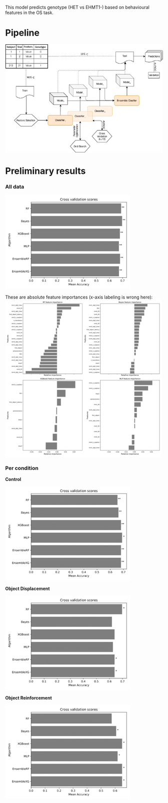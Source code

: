 This model predicts genotype (HET vs EHMT1-) based on behavioural features in the OS task.


# Pipeline
![Alt text](figs/ehmt1_classifier_pipeline.png)


# Preliminary results

### All data
<img src="figs/modelAccs-1.png" width="400">

These are absolute feature importances (x-axis labeling is wrong here):
<img src="figs/FeatureImportances-1.png" width="500">


### Per condition
**Control**

<img src="figs/modelAccscon-1.png" width="400">


**Object Displacement**

<img src="figs/modelAccsod-1.png" width="400">



**Object Reinforcement**

<img src="figs/modelAccsor-1.png" width="400">
